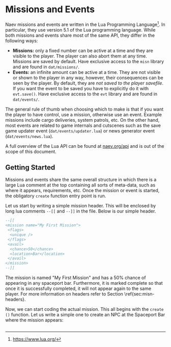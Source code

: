 # Missions and Events

Naev missions and events are written in the Lua Programming Language[^lua].
In particular, they use version 5.1 of the Lua programming language.
While both missions and events share most of the same API, they differ in the following ways:

* **Missions:** only a fixed number can be active at a time and they are visible to the player. The player can also abort them at any time. Missions are saved by default. Have exclusive access to the `misn` library and are found in `dat/missions/`.
* **Events:** an infinite amount can be active at a time. They are not visible or shown to the player in any way, however, their consequences can be seen by the player. By default, they are *not saved to the player savefile*. If you want the event to be saved you have to explicitly do it with `evt.save()`. Have exclusive access to the `evt` library and are found in `dat/events/`.

The general rule of thumb when choosing which to make is that if you want the player to have control, use a mission, otherwise use an event.
Example missions include cargo deliveries, system patrols, etc.
On the other hand, most events are related to game internals and cutscenes such as the save game updater event (`dat/events/updater.lua`) or news generator event (`dat/events/news.lua`).

A full overview of the Lua API can be found at [naev.org/api](https://naev.org/api) and is out of the scope of this document.

[^lua]: https://www.lua.org/

## Getting Started

Missions and events share the same overall structure in which there is a large Lua comment at the top containing all sorts of meta-data, such as where it appears, requirements, etc.
Once the mission or event is started, the obligatory `create` function entry point is run.

Let us start by writing a simple mission header. This will be enclosed by long lua comments `--[[` and `--]]` in the file. Below is our simple header.

```lua
--[[
<mission name="My First Mission">
 <flags>
  <unique />
 </flags>
 <avail>
  <chance>50</chance>
  <location>Bar</location>
 </avail>
</mission>
--]]
```

The mission is named "My First Mission" and has a 50\% chance of appearing in any spaceport bar. Furthermore, it is marked complete so that once it is successfully completed, it will not appear again to the same player. For more information on headers refer to Section \ref{sec:misn-headers}.

Now, we can start coding the actual mission. This all begins with the `create ()` function. Let us write a simple one to create an NPC at the Spaceport Bar where the mission appears:

```lua
```
